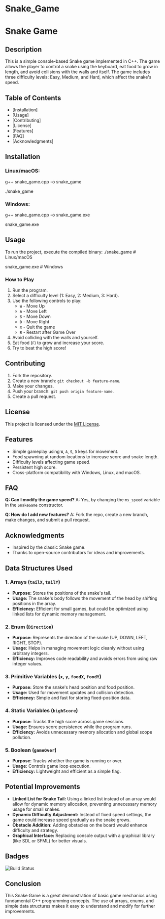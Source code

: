 # Snake_Game
# Snake Game

## Description
This is a simple console-based Snake game implemented in C++. The game allows the player to control a snake using the keyboard, eat food to grow in length, and avoid collisions with the walls and itself. The game includes three difficulty levels: Easy, Medium, and Hard, which affect the snake's speed.

## Table of Contents
- [Installation]
- [Usage]
- [Contributing]
- [License]
- [Features]
- [FAQ]
- [Acknowledgments]

## Installation
### Linux/macOS:
g++ snake_game.cpp -o snake_game

./snake_game
### Windows:
g++ snake_game.cpp -o snake_game.exe

snake_game.exe

## Usage
To run the project, execute the compiled binary:
./snake_game  # Linux/macOS

snake_game.exe  # Windows

### How to Play
1. Run the program.
2. Select a difficulty level (1: Easy, 2: Medium, 3: Hard).
3. Use the following controls to play:
   - `W` - Move Up
   - `A` - Move Left
   - `S` - Move Down
   - `D` - Move Right
   - `X` - Quit the game
   - `R` - Restart after Game Over
4. Avoid colliding with the walls and yourself.
5. Eat food (`F`) to grow and increase your score.
6. Try to beat the high score!

## Contributing
1. Fork the repository.
2. Create a new branch: `git checkout -b feature-name`.
3. Make your changes.
4. Push your branch: `git push origin feature-name`.
5. Create a pull request.

## License
This project is licensed under the [MIT License](LICENSE).

## Features
- Simple gameplay using `W`, `A`, `S`, `D` keys for movement.
- Food spawning at random locations to increase score and snake length.
- Difficulty levels affecting game speed.
- Persistent high score.
- Cross-platform compatibility with Windows, Linux, and macOS.

## FAQ
**Q: Can I modify the game speed?**
A: Yes, by changing the `ms_speed` variable in the `SnakeGame` constructor.

**Q: How do I add new features?**
A: Fork the repo, create a new branch, make changes, and submit a pull request.

## Acknowledgments
- Inspired by the classic Snake game.
- Thanks to open-source contributors for ideas and improvements.

## Data Structures Used

### 1. **Arrays (`tailX`, `tailY`)**
   - **Purpose:** Stores the positions of the snake's tail.
   - **Usage:** The snake's body follows the movement of the head by shifting positions in the array.
   - **Efficiency:** Efficient for small games, but could be optimized using linked lists for dynamic memory management.

### 2. **Enum (`Direction`)**
   - **Purpose:** Represents the direction of the snake (UP, DOWN, LEFT, RIGHT, STOP).
   - **Usage:** Helps in managing movement logic cleanly without using arbitrary integers.
   - **Efficiency:** Improves code readability and avoids errors from using raw integer values.

### 3. **Primitive Variables (`x`, `y`, `foodX`, `foodY`)**
   - **Purpose:** Store the snake's head position and food position.
   - **Usage:** Used for movement updates and collision detection.
   - **Efficiency:** Simple and fast for storing fixed-position data.

### 4. **Static Variables (`highScore`)**
   - **Purpose:** Tracks the high score across game sessions.
   - **Usage:** Ensures score persistence while the program runs.
   - **Efficiency:** Avoids unnecessary memory allocation and global scope pollution.

### 5. **Boolean (`gameOver`)**
   - **Purpose:** Tracks whether the game is running or over.
   - **Usage:** Controls game loop execution.
   - **Efficiency:** Lightweight and efficient as a simple flag.

## Potential Improvements
- **Linked List for Snake Tail:** Using a linked list instead of an array would allow for dynamic memory allocation, preventing unnecessary memory usage for small snakes.
- **Dynamic Difficulty Adjustment:** Instead of fixed speed settings, the game could increase speed gradually as the snake grows.
- **Obstacle Addition:** Adding obstacles on the board would enhance difficulty and strategy.
- **Graphical Interface:** Replacing console output with a graphical library (like SDL or SFML) for better visuals.

## Badges
![Build Status](https://travis-ci.org/yourusername/yourproject.svg?branch=main)

## Conclusion
This Snake Game is a great demonstration of basic game mechanics using fundamental C++ programming concepts. The use of arrays, enums, and simple data structures makes it easy to understand and modify for further improvements.
